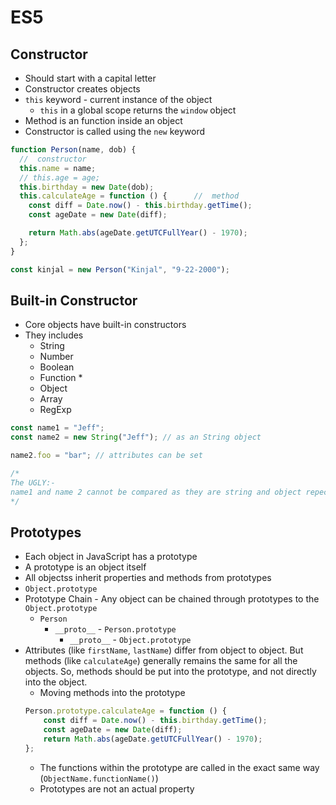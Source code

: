 # ES5
## Constructor
- Should start with a capital letter
- Constructor creates objects
- ```this``` keyword - current instance of the object
    - ```this``` in a global scope returns the ```window``` object
- Method is an function inside an object
- Constructor is called using the ```new``` keyword

```js
function Person(name, dob) {
  //  constructor
  this.name = name;
  // this.age = age;
  this.birthday = new Date(dob);
  this.calculateAge = function () {      //  method
    const diff = Date.now() - this.birthday.getTime();
    const ageDate = new Date(diff);

    return Math.abs(ageDate.getUTCFullYear() - 1970);
  };
}

const kinjal = new Person("Kinjal", "9-22-2000");
```

## Built-in Constructor
- Core objects have built-in constructors
- They includes
    - String
    - Number
    - Boolean
    - Function *
    - Object
    - Array
    - RegExp

```js
const name1 = "Jeff";
const name2 = new String("Jeff"); // as an String object

name2.foo = "bar"; // attributes can be set

/* 
The UGLY:-
name1 and name 2 cannot be compared as they are string and object repectively 
*/
```

## Prototypes
- Each object in JavaScript has a prototype
- A prototype is an object itself
- All objectss inherit properties and methods from prototypes
- ```Object.prototype```
- Prototype Chain - Any object can be chained through prototypes to the ```Object.prototype```
    - ```Person```
        - ```__proto__``` - ```Person.prototype```
            -   ```__proto__``` - ```Object.prototype```
- Attributes (like ```firstName```, ```lastName```) differ from object to object. But methods (like ```calculateAge```) generally remains the same for all the objects. So, methods should be put into the prototype, and not directly into the object.
    - Moving methods into the prototype
    ```js
    Person.prototype.calculateAge = function () {
        const diff = Date.now() - this.birthday.getTime();
        const ageDate = new Date(diff);
        return Math.abs(ageDate.getUTCFullYear() - 1970);
    };
    ```
    - The functions within the prototype are called in the exact same way (```ObjectName.functionName()```)
    - Prototypes are not an actual property